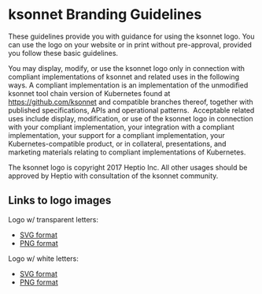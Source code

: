 # ksonnet Branding Guidelines

These guidelines provide you with guidance for using the ksonnet logo. You can
use the logo on your website or in print without pre-approval, provided you
follow these basic guidelines.

You may display, modify, or use the ksonnet logo only in connection with
compliant implementations of ksonnet and related uses in the following ways. A
compliant implementation is an implementation of the unmodified ksonnet tool
chain version of Kubernetes found at https://github.com/ksonnet and compatible
branches thereof, together with published specifications, APIs and operational
patterns.  Acceptable related uses include display, modification, or use of the
ksonnet logo in connection with your compliant implementation, your integration
with a compliant implementation, your support for a compliant implementation,
your Kubernetes-compatible product, or in collateral, presentations, and
marketing materials relating to compliant implementations of Kubernetes.

The ksonnet logo is copyright 2017 Heptio Inc.  All other usages should be
approved by Heptio with consultation of the ksonnet community.

## Links to logo images
Logo w/ transparent letters:
   * [SVG format](https://github.com/ksonnet/ksonnet-logo/ksonnet-trans.svg)
   * [PNG format](https://github.com/ksonnet/ksonnet-logo/ksonnet-trans.png)

Logo w/ white letters:
   * [SVG format](https://github.com/ksonnet/ksonnet-logo/ksonnet-white.svg)
   * [PNG format](https://github.com/ksonnet/ksonnet-logo/ksonnet-white.png)